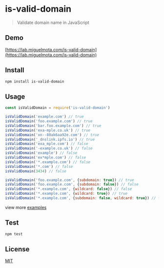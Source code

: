 # is-valid-domain

> Validate domain name in JavaScript

## Demo

[https://lab.miguelmota.com/is-valid-domain](https://lab.miguelmota.com/is-valid-domain)

## Install

```bash
npm install is-valid-domain
```

## Usage

```javascript
const isValidDomain = require('is-valid-domain')

isValidDomain('example.com') // true
isValidDomain('foo.example.com') // true
isValidDomain('bar.foo.example.com') // true
isValidDomain('exa-mple.co.uk') // true
isValidDomain('xn--80ak6aa92e.com') // true
isValidDomain('_dnslink.ipfs.io') // true
isValidDomain('exa_mple.com') // false
isValidDomain('-example.co.uk') // false
isValidDomain('example') // false
isValidDomain('ex*mple.com') // false
isValidDomain('*.example.com') // false
isValidDomain('*.com') // false
isValidDomain(3434) // false

isValidDomain('foo.example.com', {subdomain: true}) // true
isValidDomain('foo.example.com', {subdomain: false}) // false
isValidDomain('*.example.com', {wildcard: false}) // false
isValidDomain('*.example.com', {wildcard: true}) // true
isValidDomain('*.example.com', {subdomain: false, wildcard: true}) // false
```

view more [examples](./test/test.js)

## Test

```bash
npm test
```

## License

[MIT](LICENSE)
